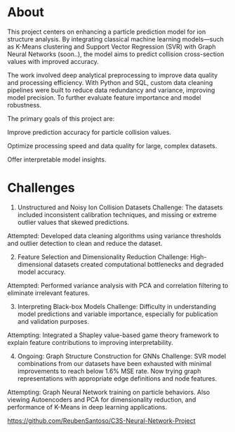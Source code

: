 # About

This project centers on enhancing a particle prediction model for ion structure analysis. By integrating classical machine learning models—such as K-Means clustering and Support Vector Regression (SVR) with Graph Neural Networks (soon..), the model aims to predict collision cross-section values with improved accuracy.

The work involved deep analytical preprocessing to improve data quality and processing efficiency. With Python and SQL, custom data cleaning pipelines were built to reduce data redundancy and variance, improving model precision. To further evaluate feature importance and model robustness. 

The primary goals of this project are:

Improve prediction accuracy for particle collision values.

Optimize processing speed and data quality for large, complex datasets.

Offer interpretable model insights.

# Challenges
1. Unstructured and Noisy Ion Collision Datasets
Challenge: The datasets included inconsistent calibration techniques, and missing or extreme outlier values that skewed predictions.

Attempted: Developed data cleaning algorithms using variance thresholds and outlier detection to clean and reduce the dataset.

2. Feature Selection and Dimensionality Reduction
Challenge: High-dimensional datasets created computational bottlenecks and degraded model accuracy.

Attempted: Performed variance analysis with PCA and correlation filtering to eliminate irrelevant features.

3. Interpreting Black-box Models
Challenge: Difficulty in understanding model predictions and variable importance, especially for publication and validation purposes.

Attempting: Integrated a Shapley value-based game theory framework to explain feature contributions to improving interpretability.

4. Ongoing: Graph Structure Construction for GNNs
Challenge: SVR model combinations from our datasets have been exhausted with minimal improvements to reach below 1.6% MSE rate. Now trying graph representations with appropriate edge definitions and node features.

Attempting: Graph Neural Network training on particle behaviors. Also viewing Autoencoders and PCA for dimensionality reduction, and performance of K-Means in deep learning applications.

https://github.com/ReubenSantoso/C3S-Neural-Network-Project
